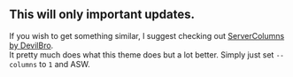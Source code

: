 ## This will only important updates.
If you wish to get something similar, I suggest checking out [ServerColumns by DevilBro](https://github.com/mwittrien/BetterDiscordAddons/tree/master/Themes/ServerColumns).  
It pretty much does what this theme does but a lot better. Simply just set `--columns` to `1` and ASW.
